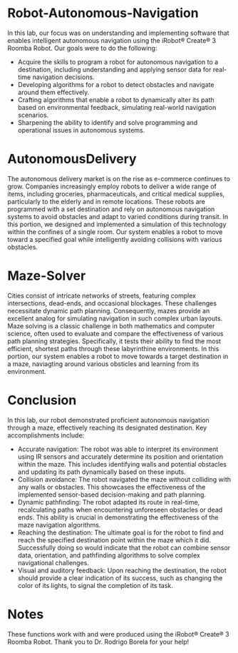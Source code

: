 # Robot-Autonomous-Navigation

In this lab, our focus was on understanding and implementing software that enables intelligent autonomous
navigation using the iRobot® Create® 3 Roomba Robot. Our goals were to do the following:

- Acquire the skills to program a robot for autonomous navigation to a destination, including
understanding and applying sensor data for real-time navigation decisions.
- Developing algorithms for a robot to detect obstacles and navigate around them effectively.
- Crafting algorithms that enable a robot to dynamically alter its path based on environmental feedback,
simulating real-world navigation scenarios.
- Sharpening the ability to identify and solve programming and operational issues in autonomous systems.


# AutonomousDelivery

The autonomous delivery market is on the rise as e-commerce continues to grow. Companies increasingly
employ robots to deliver a wide range of items, including groceries, pharmaceuticals, and critical medical
supplies, particularly to the elderly and in remote locations. These robots are programmed with a set destination
and rely on autonomous navigation systems to avoid obstacles and adapt to varied conditions during transit. In
this portion, we designed and implemented a simulation of this technology within the confines of a single room. Our
system enables a robot to move toward a specified goal while intelligently avoiding collisions with various
obstacles.


# Maze-Solver

Cities consist of intricate networks of streets, featuring complex intersections, dead-ends, and occasional
blockages. These challenges necessitate dynamic path planning. Consequently, mazes provide an excellent
analog for simulating navigation in such complex urban layouts. Maze solving is a classic challenge in both
mathematics and computer science, often used to evaluate and compare the effectiveness of various path
planning strategies. Specifically, it tests their ability to find the most efficient, shortest paths through these
labyrinthine environments. In this portion, our system enables a robot to move towards a target destination in a maze,
naviagting around various obsticles and learning from its environment. 


# Conclusion

In this lab, our robot  demonstrated proficient autonomous navigation through
a maze, effectively reaching its designated destination. Key accomplishments include:

- Accurate navigation: The robot was able to interpret its environment using IR sensors and
accurately determine its position and orientation within the maze. This includes identifying walls and
potential obstacles and updating its path dynamically based on these inputs.
- Collision avoidance: The robot navigated the maze without colliding with any walls or obstacles.
This showcases the effectiveness of the implemented sensor-based decision-making and path planning.
- Dynamic pathfinding: The robot adapted its route in real-time, recalculating paths when encountering
unforeseen obstacles or dead ends. This ability is crucial in demonstrating the effectiveness of the maze
navigation algorithms.
- Reaching the destination: The ultimate goal is for the robot to find and reach the specified destination
point within the maze which it did. Successfully doing so would indicate that the robot can combine sensor data,
orientation, and pathfinding algorithms to solve complex navigational challenges.
- Visual and auditory feedback: Upon reaching the destination, the robot should provide a clear indication
of its success, such as changing the color of its lights, to signal the completion of its task.


# Notes

These functions work with and were produced using the iRobot® Create® 3 Roomba Robot. Thank you to Dr. Rodrigo Borela 
for your help!
